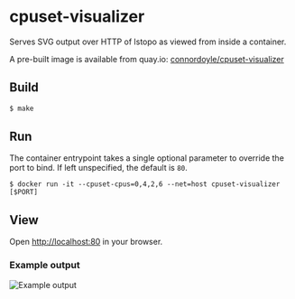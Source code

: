 # cpuset-visualizer

Serves SVG output over HTTP of lstopo as viewed from inside a container.

A pre-built image is available from quay.io:
[connordoyle/cpuset-visualizer](https://quay.io/repository/connordoyle/cpuset-visualizer)

## Build

```sh
$ make
```

## Run

The container entrypoint takes a single optional parameter to override
the port to bind. If left unspecified, the default is `80`.

```
$ docker run -it --cpuset-cpus=0,4,2,6 --net=host cpuset-visualizer [$PORT]
```

## View

Open [http://localhost:80](http://localhost:80) in your browser.

### Example output

![Example
output](https://cdn.rawgit.com/ConnorDoyle/cpuset-visualizer/master/example-output.svg)
